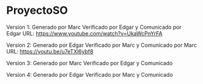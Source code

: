 # ProyectoSO
Version 1: Generado por Marc Verificado por Edgar y Comunicado por Edgar
URL: https://www.youtube.com/watch?v=UkaWcPnYrFA

Version 2: Generado por Edgar Verificado por Marc y Comunicado por Marc
URL: https://youtu.be/u7eTXl6ybf8

Version 3: Generado por Marc Verificado por Edgar y Comunicado

Version 4: Generado por Edgar Verificado por Marc y Comunicado 
